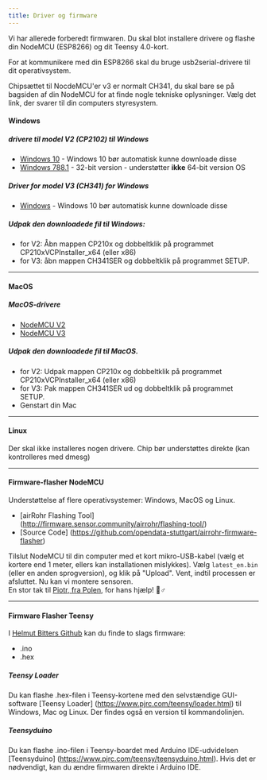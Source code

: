 ```yaml
---
title: Driver og firmware
---
```


Vi har allerede forberedt firmwaren. Du skal blot installere drivere og flashe din NodeMCU (ESP8266) og dit Teensy 4.0-kort.

For at kommunikere med din ESP8266 skal du bruge usb2serial-drivere til dit operativsystem.

Chipsættet til NocdeMCU'er v3 er normalt CH341, du skal bare se på bagsiden af din NodeMCU for at finde nogle tekniske oplysninger. Vælg det link, der svarer til din computers styresystem.

#### Windows

##### drivere til model V2 (CP2102) til Windows
* [Windows 10](https://www.silabs.com/documents/public/software/CP210x_Universal_Windows_Driver.zip) - Windows 10 bør automatisk kunne downloade disse
* [Windows 788.1](https://www.silabs.com/documents/public/software/CP210x_Windows_Drivers.zip) - 32-bit version - understøtter **ikke** 64-bit version OS

##### Driver for model V3 (CH341) for Windows
* [Windows](http://www.wch.cn/downloads/file/5.html) - Windows 10 bør automatisk kunne downloade disse

##### Udpak den downloadede fil til Windows:
* for V2: Åbn mappen CP210x og dobbeltklik på programmet CP210xVCPInstaller_x64 (eller x86)
* for V3: åbn mappen CH341SER og dobbeltklik på programmet SETUP.

---

#### MacOS

##### MacOS-drivere
* [NodeMCU V2](https://www.silabs.com/documents/public/software/Mac_OSX_VCP_Driver.zip)
* [NodeMCU V3](http://www.wch.cn/downloads/file/178.html)

##### Udpak den downloadede fil til MacOS.
* for V2: Udpak mappen CP210x og dobbeltklik på programmet CP210xVCPInstaller_x64 (eller x86)
* for V3: Pak mappen CH341SER ud og dobbeltklik på programmet SETUP.
* Genstart din Mac

---

#### Linux
Der skal ikke installeres nogen drivere. Chip bør understøttes direkte (kan kontrolleres med dmesg)

---
#### Firmware-flasher NodeMCU
Understøttelse af flere operativsystemer: Windows, MacOS og Linux.

* [airRohr Flashing Tool] (http://firmware.sensor.community/airrohr/flashing-tool/)
* [Source Code] (https://github.com/opendata-stuttgart/airrohr-firmware-flasher)

Tilslut NodeMCU til din computer med et kort mikro-USB-kabel (vælg et kortere end 1 meter, ellers kan installationen mislykkes). Vælg `latest_en.bin` (eller en anden sprogversion), og klik på "Upload".
Vent, indtil processen er afsluttet. Nu kan vi montere sensoren.
<br>
En stor tak til [Piotr, fra Polen](https://dropbox.inf.re), for hans hjælp! 🙋♂️

---
#### Firmware Flasher Teensy
I [Helmut Bitters Github](https://github.com/hbitter/DNMS/tree/master/Firmware) kan du finde to slags firmware:
* .ino
* .hex

##### Teensy Loader
Du kan flashe .hex-filen i Teensy-kortene med den selvstændige GUI-software [Teensy Loader] (https://www.pjrc.com/teensy/loader.html) til Windows, Mac og Linux.
Der findes også en version til kommandolinjen.

##### Teensyduino
Du kan flashe .ino-filen i Teensy-boardet med Arduino IDE-udvidelsen [Teensyduino] (https://www.pjrc.com/teensy/teensyduino.html).
Hvis det er nødvendigt, kan du ændre firmwaren direkte i Arduino IDE.
